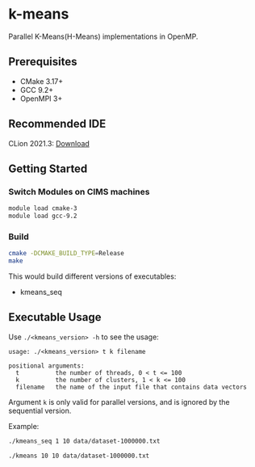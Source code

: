 # k-means

Parallel K-Means(H-Means) implementations in OpenMP.

## Prerequisites

- CMake 3.17+
- GCC 9.2+
- OpenMPI 3+

## Recommended IDE

CLion 2021.3: [Download](https://www.jetbrains.com/clion/)

## Getting Started

### Switch Modules on CIMS machines

```bash
module load cmake-3
module load gcc-9.2
```

### Build

```bash
cmake -DCMAKE_BUILD_TYPE=Release
make
```

This would build different versions of executables:

- kmeans_seq

## Executable Usage

Use `./<kmeans_version> -h` to see the usage:

```
usage: ./<kmeans_version> t k filename

positional arguments:
  t          the number of threads, 0 < t <= 100
  k          the number of clusters, 1 < k <= 100
  filename   the name of the input file that contains data vectors
```

Argument `k` is only valid for parallel versions, and is ignored by the sequential version.

Example:

```bash
./kmeans_seq 1 10 data/dataset-1000000.txt
```

```bash
./kmeans 10 10 data/dataset-1000000.txt
```
